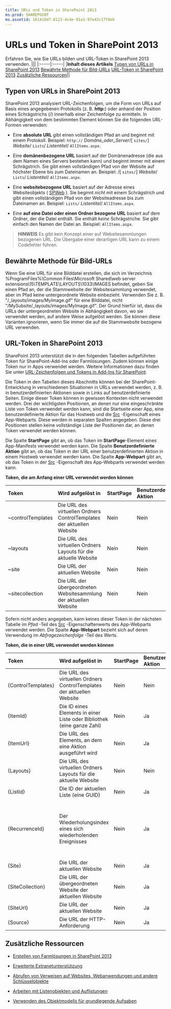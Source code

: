```yaml
---
title: URLs und Token in SharePoint 2013
ms.prod: SHAREPOINT
ms.assetid: 161418d7-8123-4c4e-91a1-97e43c17f0e6
---
```




# URLs und Token in SharePoint 2013
Erfahren Sie, wie Sie URLs bilden und URL-Token in SharePoint 2013 verwenden.
|||
|:-----|:-----|
|**Inhalt dieses Artikels**          [Typen von URLs in SharePoint 2013](#TypesOfURLs)           [Bewährte Methode für Bild-URLs](#GoodPracticeImageURL)           [URL-Token in SharePoint 2013](#URLtokens)           [Zusätzliche Ressourcen](#SP15URLS_addlresources)||
   

## Typen von URLs in SharePoint 2013
<a name="TypesOfURLs"> </a>

SharePoint 2013 analysiert URL-Zeichenfolgen, um die Form von URLs auf Basis eines angegebenen Protokolls (z. B. **http:**) oder anhand der Position eines Schrägstrichs (/) innerhalb einer Zeichenfolge zu ermitteln. In Abhängigkeit von dem bestimmten Element können Sie die folgenden URL-Formen verwenden:
  
    
    

- Eine **absolute URL** gibt einen vollständigen Pfad an und beginnt mit einem Protokoll. Beispiel: `http://` _Domäne_oder_Server_/[ `sites/`] _Website_/ `Lists`/ _Listentitel_/ `AllItems.aspx`.
    
  
- Eine **domänenbezogene URL** basiert auf der Domänenadresse (die aus dem Namen eines Servers bestehen kann) und beginnt immer mit einem Schrägstrich. Sie gibt einen vollständigen Pfad von der Website auf höchster Ebene bis zum Dateinamen an. Beispiel: /[ `sites/`] _Website_/ `Lists`/ _Listentitel_/ `AllItems.aspx`. 
    
  
- Eine **websitebezogene URL** basiert auf der Adresse eines Websiteobjekts ( [SPWeb](https://msdn.microsoft.com/library/Microsoft.SharePoint.SPWeb.aspx) ). Sie beginnt _nicht_ mit einem Schrägstrich und gibt einen vollständigen Pfad von der Websiteadresse bis zum Dateinamen an. Beispiel: `Lists/` _Listentitel_/ `AllItems.aspx`.
    
  
- Eine **auf eine Datei oder einen Ordner bezogene URL** basiert auf dem Ordner, der die Datei enthält. Sie enthält _keine_ Schrägstriche. Sie gibt einfach den Namen der Datei an. Beispiel: `AllItems.aspx`.
    
  

> **HINWEIS**
> Es gibt kein Konzept einer auf Websitesammlungen bezogenen URL. Die Übergabe einer derartigen URL kann zu einem Codefehler führen. 
  
    
    


## Bewährte Methode für Bild-URLs
<a name="GoodPracticeImageURL"> </a>

Wenn Sie eine URL für eine Bilddatei erstellen, die sich im Verzeichnis %ProgramFiles%\\Common Files\\Microsoft Shared\\web server extensions\\15\\TEMPLATE\\LAYOUTS\\1033\\IMAGES befindet, geben Sie einen Pfad an, der die Stammwebsite der Websitesammlung verwendet, aber im Pfad keine untergeordnete Website einbezieht. Verwenden Sie z. B. "/_layouts/images/MyImage.gif" für eine Bilddatei, nicht "/MySubsite/_layouts/images/MyImage.gif". Der Grund hierfür ist, dass die URLs der untergeordneten Website in Abhängigkeit davon, wo sie verwendet werden, auf andere Weise aufgelöst werden. Sie können diese Varianten ignorieren, wenn Sie immer die auf die Stammwebsite bezogene URL verwenden.
  
    
    

## URL-Token in SharePoint 2013
<a name="URLtokens"> </a>

SharePoint 2013 unterstützt die in den folgenden Tabellen aufgeführten Token für SharePoint-Add-Ins oder Farmlösungen. Zudem können einige Token nur in Apps verwendet werden. Weitere Informationen dazu finden Sie unter  [URL-Zeichenfolgen und Tokens in Add-Ins für SharePoint](http://msdn.microsoft.com/library/800ec8cd-a448-46bc-b41e-d4030eeb4048%28Office.15%29.aspx).
  
    
    
Die Token in den Tabellen dieses Abschnitts können bei der SharePoint-Entwicklung in verschiedenen Situationen in URLs verwendet werden, z. B. in benutzerdefinierten Aktionen sowie in Links auf benutzerdefinierte Seiten. Einige dieser Token können in gewissen Kontexten nicht verwendet werden. Drei der wichtigsten Positionen, an denen nur eine eingeschränkte Liste von Token verwendet werden kann, sind die Startseite einer App, eine benutzerdefinierte Aktion für das Hostweb und die  [Src](https://msdn.microsoft.com/library/Microsoft.SharePoint.WebControls.SPAppIFrame.Src.aspx) -Eigenschaft eines App-Webparts. Diese werden in separaten Spalten angegeben. Diese drei Positionen stellen keine vollständige Liste der Positionen dar, an denen Token verwendet werden können.
  
    
    
Die Spalte **StartPage** gibt an, ob das Token im **StartPage**-Element eines App-Manifests verwendet werden kann. Die Spalte **Benutzerdefinierte Aktion** gibt an, ob das Token in der URL einer benutzerdefinierten Aktion in einem Hostweb verwendet werden kann. Die Spalte **App-Webpart** gibt an, ob das Token in der [Src](https://msdn.microsoft.com/library/Microsoft.SharePoint.WebControls.SPAppIFrame.Src.aspx) -Eigenschaft des App-Webparts verwendet werden kann.
  
    
    

**Token, die am Anfang einer URL verwendet werden können**


|**Token**|**Wird aufgelöst in**|**StartPage**|**Benutzerdefinierte Aktion**|**App-Webpart**|**Hinweise**|
|:-----|:-----|:-----|:-----|:-----|:-----|
|~controlTemplates  <br/> |Die URL des virtuellen Ordners ControlTemplates der aktuellen Website  <br/> |Nein  <br/> |Nein  <br/> |Nein  <br/> ||
|~layouts  <br/> |Die URL des virtuellen Ordners Layouts für die aktuelle Website  <br/> |Nein  <br/> |Nein  <br/> |Nein  <br/> ||
|~site  <br/> |Die URL der aktuellen Website  <br/> |Nein  <br/> |Nein  <br/> |Ja  <br/> ||
|~sitecollection  <br/> |Die URL der übergeordneten Websitesammlung der aktuellen Website  <br/> |Nein  <br/> |Nein  <br/> |Ja  <br/> ||
   
Sofern nicht anders angegeben, kann keines dieser Token in der nächsten Tabelle im  *Pfad*  -Teil des [Src](https://msdn.microsoft.com/library/Microsoft.SharePoint.WebControls.SPAppIFrame.Src.aspx) -Eigenschaftenwerts des App-Webparts verwendet werden. Die Spalte **App-Webpart** bezieht sich auf deren Verwendung im *Abfragezeichenfolge*  -Teil des Werts.
  
    
    

**Token, die in einer URL verwendet werden können**


|**Token**|**Wird aufgelöst in**|**StartPage**|**Benutzerdefinierte Aktion**|**App-Webpart**|**Hinweise**|
|:-----|:-----|:-----|:-----|:-----|:-----|
|{ControlTemplates}  <br/> |Die URL des virtuellen Ordners ControlTemplates der aktuellen Website  <br/> |Nein  <br/> |Nein  <br/> |Nein  <br/> ||
|{ItemId}  <br/> |Die ID eines Elements in einer Liste oder Bibliothek (eine ganze Zahl)  <br/> |Nein  <br/> |Ja  <br/> |Nein  <br/> ||
|{ItemUrl}  <br/> |Die URL des Elements, an dem eine Aktion ausgeführt wird  <br/> |Nein  <br/> |Ja  <br/> |Nein  <br/> ||
|{Layouts}  <br/> |Die URL des virtuellen Ordners Layouts für die aktuelle Website  <br/> |Nein  <br/> |Nein  <br/> |Nein  <br/> ||
|{ListId}  <br/> |Die ID der aktuellen Liste (eine GUID)  <br/> |Nein  <br/> |Ja  <br/> |Nein  <br/> ||
|{RecurrenceId}  <br/> |Der Wiederholungsindex eines sich wiederholenden Ereignisses  <br/> |Nein  <br/> |Ja  <br/> |Nein  <br/> |In Kontextmenüs von Listenelementen wird die Verwendung dieses Tokens nicht unterstützt.  <br/> |
|{Site}  <br/> |Die URL der aktuellen Website  <br/> |Nein  <br/> |Ja  <br/> |Ja  <br/> ||
|{SiteCollection}  <br/> |Die URL der übergeordneten Website der aktuellen Website  <br/> |Nein  <br/> |Ja  <br/> |Ja  <br/> ||
|{SiteUrl}  <br/> |Die URL der aktuellen Website  <br/> |Nein  <br/> |Ja  <br/> |Nein  <br/> ||
|{Source}  <br/> |Die URL der HTTP-Anforderung  <br/> |Nein  <br/> |Ja  <br/> |Nein  <br/> ||
   

## Zusätzliche Ressourcen
<a name="SP15URLS_addlresources"> </a>


-  [Erstellen von Farmlösungen in SharePoint 2013](build-farm-solutions-in-sharepoint-2013.md)
    
  
-  [Erweiterte Extranetunterstützung](http://msdn.microsoft.com/library/21d67796-23c5-4339-8f0e-124208d21ab2%28Office.15%29.aspx)
    
  
-  [Abrufen von Verweisen auf Websites, Webanwendungen und andere Schlüsselobjekte](http://msdn.microsoft.com/library/8623ef1d-e3cc-426c-84a3-6379e0ae284f%28Office.15%29.aspx)
    
  
-  [Arbeiten mit Listenobjekten und Auflistungen](http://msdn.microsoft.com/library/d4167b10-6f1e-49f1-8b22-16ce20012a27%28Office.15%29.aspx)
    
  
-  [Verwenden des Objektmodells für grundlegende Aufgaben](http://msdn.microsoft.com/library/94d6898d-6a0f-43a7-ad06-1b27ec6916ea%28Office.15%29.aspx)
    
  
